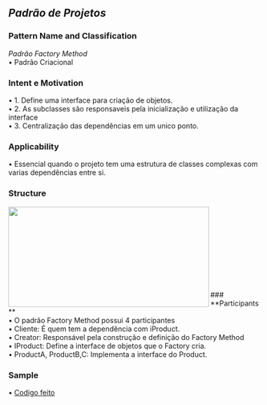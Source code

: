 ## *Padrão de Projetos* <br />
### **Pattern Name and Classification** <br />
*Padrão Factory Method* <br />
  •	Padrão Criacional <br />

### **Intent e Motivation** <br />
  •	1. Define uma interface para criação de objetos. <br />
  •	2. As subclasses são responsaveis pela inicialização e utilização da interface<br />
  •	3. Centralização das dependências em um unico ponto. <br />

### **Applicability** <br />
  •	Essencial quando o projeto tem uma estrutura de classes complexas com varias dependências entre si.

### **Structure** <br />
<img align="left" width="400" height="200" src="https://upload.wikimedia.org/wikipedia/commons/thumb/e/ed/Factory_Method_UML_class_diagram.png/400px-Factory_Method_UML_class_diagram.png"> <br />

<br />
<br />
<br />
<br />
<br />
<br />
<br />
<br />
### **Participants** <br />
  • O padrão Factory Method possui 4 participantes<br />
  • Cliente: É quem tem a dependência com iProduct.<br />
  • Creator: Responsável pela construção e definição do Factory Method<br />
  • IProduct: Define a interface de objetos que o Factory cria.<br />
  • ProductA, ProductB,C: Implementa a interface do Product.<br />
  

### **Sample**
•	[Codigo feito](https://github.com/DavidLucasK/PadraoDeProjeto/tree/master/FactoryMethod)<br />

